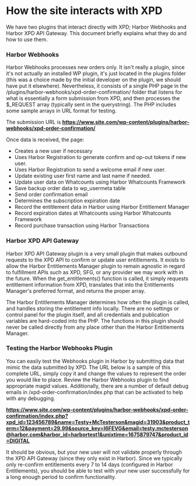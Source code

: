 # How the site interacts with XPD

We have two plugins that interact directly with XPD; Harbor Webhooks and Harbor XPD API Gateway. This document briefly explains what they do and how to use them.

### Harbor Webhooks

Harbor Webhooks processes new orders only. It isn't really a plugin, since it's not actually an installed WP plugin, it's just located in the plugins folder (this was a choice made by the initial developer on the plugin, we should have put it elsewhere). Nevertheless, it consists of a single PHP page in the /plugins/harbor-webhooks/xpd-order-confirmation/ folder that listens for what is essentially a form submission from XPD, and then processes the $_REQUEST array (typically sent in the querystring). The PHP includes some sample arrays in URL format for testing.

The submission URL is **https://www.site.com/wp-content/plugins/harbor-webhooks/xpd-order-confirmation/**

Once data is received, the page:

- Creates a new user if necessary
- Uses Harbor Registration to generate confirm and op-out tokens if new user.
- Uses Harbor Registration to send a welcome email if new user.
- Update existing user first name and last name if needed.
- Update user data on Whatcounts using Harbor Whatcounts Framework
- Save backup order data to wp_usermeta table
- Send order confirmation email
- Determines the subscription expiration date
- Record the entitlement data in Harbor using Harbor Entitlement Manager
- Record expiration dates at Whatcounts using Harbor Whatcounts Framework
- Record purchase transaction using Harbor Transactions

### Harbor XPD API Gateway

Harbor XPD API Gateway plugin is a very small plugin that makes outbound requests to the XPD API to confirm or update user entitlements. It exists to allow the Harbor Entitlements Manager plugin to remain agnostic in regard to fulfillment APIs such as XPD, SFG, or any provider we may work with in the future. When the get_entitlements() function is called, it simply requests entitlement information from XPD, translates that into the Entitlements Manager's preferred format, and returns the proper array.

The Harbor Entitlements Manager determines how often the plugin is called, and handles storing the entitlement info locally. There are no settings or control panel for the plugin itself, and all credentials and publication variables are hard-coded into the PHP. The functions in this plugin should never be called directly from any place other than the Harbor Entitlements Manager.

### Testing the Harbor Webhooks Plugin

You can easily test the Webhooks plugin in Harbor by submitting data that mimic the data submitted by XPD. The URL below is a sample of this complete URL, simply copy it and change the values to represent the order you would like to place. Review the Harbor Webhooks plugin to find appropriate magid values. Additionally, there are a number of default debug emails in /xpd-order-confirmation/index.php that can be activated to help with any debugging.

**https://www.site.com/wp-content/plugins/harbor-webhooks/xpd-order-confirmation/index.php?xpd_id=123456789&name=Testy+McTesterson&magid=31903&product_term=12&payment=29.99&source_key=I6FEVG&email=testy.mctesterson@harbor.com&harbor_id=harbortest1&unixtime=1675879747&product_id=DIGITAL**

It should be obvious, but your new user will not validate properly through the XPD API Gateway (since they only exist in Harbor). Since we typically only re-confirm entitlements every 7 to 14 days (configured in Harbor Entitlements), you should be able to test with your new user successfully for a long enough period to confirm functionality.
